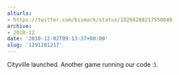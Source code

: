 ```yaml
---
alturls:
- https://twitter.com/bismark/status/10260288217550848
archive:
- 2010-12
date: '2010-12-02T09:13:37+00:00'
slug: '1291281217'
---
```


Cityville launched. Another game running our code :).

